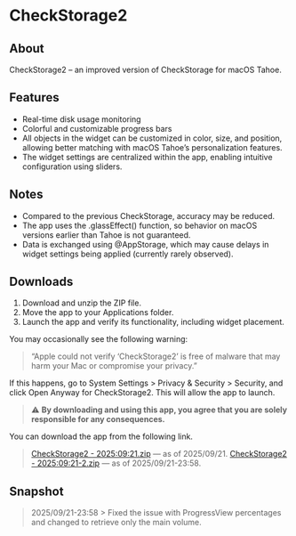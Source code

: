 # CheckStorage2

## About
CheckStorage2 – an improved version of CheckStorage for macOS Tahoe.

## Features
- Real-time disk usage monitoring
- Colorful and customizable progress bars
- All objects in the widget can be customized in color, size, and position, allowing better matching with macOS Tahoe’s personalization features.
- The widget settings are centralized within the app, enabling intuitive configuration using sliders.

## Notes
- Compared to the previous CheckStorage, accuracy may be reduced.
- The app uses the .glassEffect() function, so behavior on macOS versions earlier than Tahoe is not guaranteed.
- Data is exchanged using @AppStorage, which may cause delays in widget settings being applied (currently rarely observed).

## Downloads
1. Download and unzip the ZIP file.
2. Move the app to your Applications folder.
3. Launch the app and verify its functionality, including widget placement.

You may occasionally see the following warning:
> “Apple could not verify ‘CheckStorage2’ is free of malware that may harm your Mac or compromise your privacy.”
>
If this happens, go to System Settings > Privacy & Security > Security, and click Open Anyway for CheckStorage2. This will allow the app to launch.

> ⚠️ **By downloading and using this app, you agree that you are solely responsible for any consequences.**

You can download the app from the following link.  
> [CheckStorage2 - 2025:09:21.zip](https://github.com/user-attachments/files/22450005/CheckStorage2.-.2025.09.21.zip) — as of 2025/09/21.
> [CheckStorage2 - 2025:09:21-2.zip](https://github.com/user-attachments/files/22452426/CheckStorage2.-.2025.09.21-2.zip) — as of 2025/09/21-23:58.

## Snapshot
> 2025/09/21-23:58 > Fixed the issue with ProgressView percentages and changed to retrieve only the main volume.

